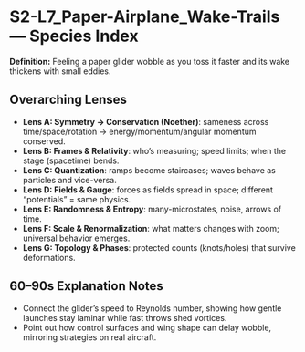# S2-L7_Paper-Airplane_Wake-Trails — Species Index
**Definition:** Feeling a paper glider wobble as you toss it faster and its wake thickens with small eddies.
## Overarching Lenses

- **Lens A: Symmetry -> Conservation (Noether)**: sameness across time/space/rotation → energy/momentum/angular momentum conserved.
- **Lens B: Frames & Relativity**: who’s measuring; speed limits; when the stage (spacetime) bends.
- **Lens C: Quantization**: ramps become staircases; waves behave as particles and vice-versa.
- **Lens D: Fields & Gauge**: forces as fields spread in space; different “potentials” = same physics.
- **Lens E: Randomness & Entropy**: many-microstates, noise, arrows of time.
- **Lens F: Scale & Renormalization**: what matters changes with zoom; universal behavior emerges.
- **Lens G: Topology & Phases**: protected counts (knots/holes) that survive deformations.

## 60–90s Explanation Notes
- Connect the glider’s speed to Reynolds number, showing how gentle launches stay laminar while fast throws shed vortices.
- Point out how control surfaces and wing shape can delay wobble, mirroring strategies on real aircraft.
